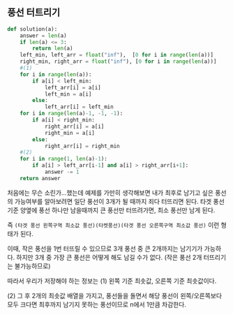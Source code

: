 ## 풍선 터트리기

```python
def solution(a):
    answer = len(a)
    if len(a) <= 3:
        return len(a)
    left_min, left_arr = float("inf"),  [0 for i in range(len(a))]
    right_min, right_arr = float("inf"), [0 for i in range(len(a))]
    #(1)
    for i in range(len(a)):
        if a[i] < left_min:
            left_arr[i] = a[i]
            left_min = a[i]
        else:
            left_arr[i] = left_min
    for i in range(len(a)-1, -1, -1):
        if a[i] < right_min:
            right_arr[i] = a[i]
            right_min = a[i]
        else:
            right_arr[i] = right_min
    #(2)
    for i in range(1, len(a)-1):
        if a[i] > left_arr[i-1] and a[i] > right_arr[i+1]:
            answer -= 1
    return answer
```

처음에는 무슨 소린가...했는데 예제를 가만히 생각해보면 내가 최후로 남기고 싶은 풍선의 가능여부를 알아보려면 일단 풍선이 3개가 될 때까지 죄다 터뜨리면 된다. 타겟 풍선 기준 양옆에 풍선 하나만 남을때까지 큰 풍선만 터뜨려가면, 최소 풍선만 남게 된다.

즉 `(타겟 풍선 왼쪽구역 최소값 풍선)(타켓풍선)(타겟 풍선 오른쪽구역 최소값 풍선)` 이런 형태가 된다.

이때, 작은 풍선을 1번 터뜨릴 수 있으므로 3개 풍선 중 큰 2개까지는 남기기가 가능하다. 하지만 3개 중 가장 큰 풍선은 어떻게 해도 남길 수가 없다. (작은 풍선 2개 터뜨리기는 불가능하므로)

따라서 우리가 저장해야 하는 정보는 (1) 왼쪽 기준 최솟값, 오른쪽 기준 최솟값이다.

(2) 그 후 2개의 최솟값 배열을 가지고, 풍선들을 돌면서 해당 풍선이 왼쪽/오른쪽보다 모두 크다면 최후까지  남기지 못하는 풍선이므로 n에서 1만큼 차감한다.

